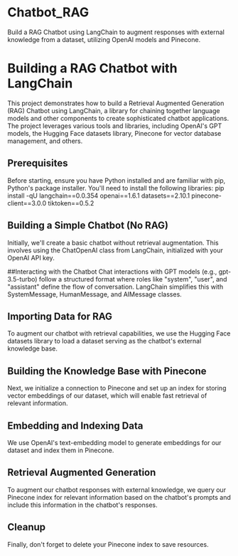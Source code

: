 # Chatbot_RAG
Build a RAG Chatbot using LangChain to augment responses with external knowledge from a dataset, utilizing OpenAI models and Pinecone.

# Building a RAG Chatbot with LangChain

This project demonstrates how to build a Retrieval Augmented Generation (RAG) Chatbot using LangChain, a library for chaining together language models and other components to create sophisticated chatbot applications. The project leverages various tools and libraries, including OpenAI's GPT models, the Hugging Face datasets library, Pinecone for vector database management, and others.    

## Prerequisites   

Before starting, ensure you have Python installed and are familiar with pip, Python's package installer. You'll need to install the following libraries:
pip install -qU langchain==0.0.354 openai==1.6.1 datasets==2.10.1 pinecone-client==3.0.0 tiktoken==0.5.2


## Building a Simple Chatbot (No RAG)
Initially, we'll create a basic chatbot without retrieval augmentation. This involves using the ChatOpenAI class from LangChain, initialized with your OpenAI API key.
  
##Interacting with the Chatbot
Chat interactions with GPT models (e.g., gpt-3.5-turbo) follow a structured format where roles like "system", "user", and "assistant" define the flow of conversation. LangChain simplifies this with SystemMessage, HumanMessage, and AIMessage classes.

## Importing Data for RAG
To augment our chatbot with retrieval capabilities, we use the Hugging Face datasets library to load a dataset serving as the chatbot's external knowledge base.

## Building the Knowledge Base with Pinecone
Next, we initialize a connection to Pinecone and set up an index for storing vector embeddings of our dataset, which will enable fast retrieval of relevant information.

## Embedding and Indexing Data
We use OpenAI's text-embedding model to generate embeddings for our dataset and index them in Pinecone.

## Retrieval Augmented Generation
To augment our chatbot responses with external knowledge, we query our Pinecone index for relevant information based on the chatbot's prompts and include this information in the chatbot's responses.

## Cleanup
Finally, don't forget to delete your Pinecone index to save resources.


